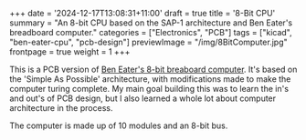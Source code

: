 +++
date = '2024-12-17T13:08:31+11:00'
draft = true
title = '8-Bit CPU'
summary = "An 8-bit CPU based on the SAP-1 architecture and Ben Eater's breadboard computer."
categories = ["Electronics", "PCB"]
tags = ["kicad", "ben-eater-cpu", "pcb-design"]
previewImage = "/img/8BitComputer.jpg"
frontpage = true
weight = 1
+++

This is a PCB version of [Ben Eater's 8-bit breaboard computer](https://eater.net/8bit). It's based on the 'Simple As Possible' architecture, with modifications made to make the computer turing complete. My main goal building this was to learn the in's and out's of PCB design, but I also learned a whole lot about computer architecture in the process.

The computer is made up of 10 modules and an 8-bit bus.
